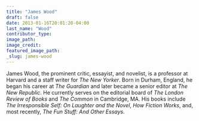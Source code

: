 ```yaml
---
title: "James Wood"
draft: false
date: 2013-01-16T20:01:20-04:00
last_name: "Wood"
contributor_type:
image_path:
image_credit:
featured_image_path:
_slug: james-wood
---
```


James Wood, the prominent critic, essayist, and novelist, is a professor at Harvard and a staff writer for _The New Yorker_. Born in Durham, England, he began his career at _The Guardian_ and later became a senior editor at _The New Republic_. He currently serves on the editorial board of _The London Review of Books_ and _The Common_ in Cambridge, MA. His books include _The Irresponsible Self: On Laughter and the Novel_, _How Fiction Works_, and, most recently, _The Fun Stuff: And Other Essays_.

